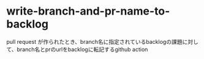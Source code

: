 # write-branch-and-pr-name-to-backlog
pull request が作られたとき、branch名に指定されているbacklogの課題に対して、branch名とprのurlをbacklogに転記するgithub action
